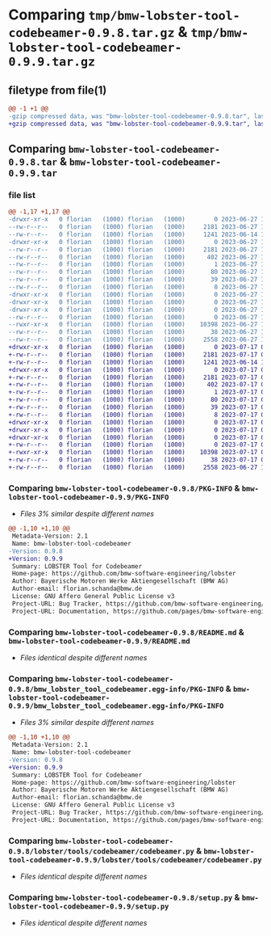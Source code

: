 # Comparing `tmp/bmw-lobster-tool-codebeamer-0.9.8.tar.gz` & `tmp/bmw-lobster-tool-codebeamer-0.9.9.tar.gz`

## filetype from file(1)

```diff
@@ -1 +1 @@
-gzip compressed data, was "bmw-lobster-tool-codebeamer-0.9.8.tar", last modified: Tue Jun 27 13:44:45 2023, max compression
+gzip compressed data, was "bmw-lobster-tool-codebeamer-0.9.9.tar", last modified: Mon Jul 17 08:49:40 2023, max compression
```

## Comparing `bmw-lobster-tool-codebeamer-0.9.8.tar` & `bmw-lobster-tool-codebeamer-0.9.9.tar`

### file list

```diff
@@ -1,17 +1,17 @@
-drwxr-xr-x   0 florian   (1000) florian   (1000)        0 2023-06-27 13:44:45.590408 bmw-lobster-tool-codebeamer-0.9.8/
--rw-r--r--   0 florian   (1000) florian   (1000)     2181 2023-06-27 13:44:45.590408 bmw-lobster-tool-codebeamer-0.9.8/PKG-INFO
--rw-r--r--   0 florian   (1000) florian   (1000)     1241 2023-06-14 14:03:10.000000 bmw-lobster-tool-codebeamer-0.9.8/README.md
-drwxr-xr-x   0 florian   (1000) florian   (1000)        0 2023-06-27 13:44:45.590408 bmw-lobster-tool-codebeamer-0.9.8/bmw_lobster_tool_codebeamer.egg-info/
--rw-r--r--   0 florian   (1000) florian   (1000)     2181 2023-06-27 13:44:45.000000 bmw-lobster-tool-codebeamer-0.9.8/bmw_lobster_tool_codebeamer.egg-info/PKG-INFO
--rw-r--r--   0 florian   (1000) florian   (1000)      402 2023-06-27 13:44:45.000000 bmw-lobster-tool-codebeamer-0.9.8/bmw_lobster_tool_codebeamer.egg-info/SOURCES.txt
--rw-r--r--   0 florian   (1000) florian   (1000)        1 2023-06-27 13:44:45.000000 bmw-lobster-tool-codebeamer-0.9.8/bmw_lobster_tool_codebeamer.egg-info/dependency_links.txt
--rw-r--r--   0 florian   (1000) florian   (1000)       80 2023-06-27 13:44:45.000000 bmw-lobster-tool-codebeamer-0.9.8/bmw_lobster_tool_codebeamer.egg-info/entry_points.txt
--rw-r--r--   0 florian   (1000) florian   (1000)       39 2023-06-27 13:44:45.000000 bmw-lobster-tool-codebeamer-0.9.8/bmw_lobster_tool_codebeamer.egg-info/requires.txt
--rw-r--r--   0 florian   (1000) florian   (1000)        8 2023-06-27 13:44:45.000000 bmw-lobster-tool-codebeamer-0.9.8/bmw_lobster_tool_codebeamer.egg-info/top_level.txt
-drwxr-xr-x   0 florian   (1000) florian   (1000)        0 2023-06-27 13:44:45.590408 bmw-lobster-tool-codebeamer-0.9.8/lobster/
-drwxr-xr-x   0 florian   (1000) florian   (1000)        0 2023-06-27 13:44:45.590408 bmw-lobster-tool-codebeamer-0.9.8/lobster/tools/
-drwxr-xr-x   0 florian   (1000) florian   (1000)        0 2023-06-27 13:44:45.590408 bmw-lobster-tool-codebeamer-0.9.8/lobster/tools/codebeamer/
--rw-r--r--   0 florian   (1000) florian   (1000)        0 2023-06-27 13:44:45.000000 bmw-lobster-tool-codebeamer-0.9.8/lobster/tools/codebeamer/__init__.py
--rwxr-xr-x   0 florian   (1000) florian   (1000)    10398 2023-06-27 13:44:45.000000 bmw-lobster-tool-codebeamer-0.9.8/lobster/tools/codebeamer/codebeamer.py
--rw-r--r--   0 florian   (1000) florian   (1000)       38 2023-06-27 13:44:45.590408 bmw-lobster-tool-codebeamer-0.9.8/setup.cfg
--rw-r--r--   0 florian   (1000) florian   (1000)     2558 2023-06-27 13:44:26.000000 bmw-lobster-tool-codebeamer-0.9.8/setup.py
+drwxr-xr-x   0 florian   (1000) florian   (1000)        0 2023-07-17 08:49:40.978611 bmw-lobster-tool-codebeamer-0.9.9/
+-rw-r--r--   0 florian   (1000) florian   (1000)     2181 2023-07-17 08:49:40.978611 bmw-lobster-tool-codebeamer-0.9.9/PKG-INFO
+-rw-r--r--   0 florian   (1000) florian   (1000)     1241 2023-06-14 14:03:10.000000 bmw-lobster-tool-codebeamer-0.9.9/README.md
+drwxr-xr-x   0 florian   (1000) florian   (1000)        0 2023-07-17 08:49:40.978611 bmw-lobster-tool-codebeamer-0.9.9/bmw_lobster_tool_codebeamer.egg-info/
+-rw-r--r--   0 florian   (1000) florian   (1000)     2181 2023-07-17 08:49:40.000000 bmw-lobster-tool-codebeamer-0.9.9/bmw_lobster_tool_codebeamer.egg-info/PKG-INFO
+-rw-r--r--   0 florian   (1000) florian   (1000)      402 2023-07-17 08:49:40.000000 bmw-lobster-tool-codebeamer-0.9.9/bmw_lobster_tool_codebeamer.egg-info/SOURCES.txt
+-rw-r--r--   0 florian   (1000) florian   (1000)        1 2023-07-17 08:49:40.000000 bmw-lobster-tool-codebeamer-0.9.9/bmw_lobster_tool_codebeamer.egg-info/dependency_links.txt
+-rw-r--r--   0 florian   (1000) florian   (1000)       80 2023-07-17 08:49:40.000000 bmw-lobster-tool-codebeamer-0.9.9/bmw_lobster_tool_codebeamer.egg-info/entry_points.txt
+-rw-r--r--   0 florian   (1000) florian   (1000)       39 2023-07-17 08:49:40.000000 bmw-lobster-tool-codebeamer-0.9.9/bmw_lobster_tool_codebeamer.egg-info/requires.txt
+-rw-r--r--   0 florian   (1000) florian   (1000)        8 2023-07-17 08:49:40.000000 bmw-lobster-tool-codebeamer-0.9.9/bmw_lobster_tool_codebeamer.egg-info/top_level.txt
+drwxr-xr-x   0 florian   (1000) florian   (1000)        0 2023-07-17 08:49:40.978611 bmw-lobster-tool-codebeamer-0.9.9/lobster/
+drwxr-xr-x   0 florian   (1000) florian   (1000)        0 2023-07-17 08:49:40.978611 bmw-lobster-tool-codebeamer-0.9.9/lobster/tools/
+drwxr-xr-x   0 florian   (1000) florian   (1000)        0 2023-07-17 08:49:40.978611 bmw-lobster-tool-codebeamer-0.9.9/lobster/tools/codebeamer/
+-rw-r--r--   0 florian   (1000) florian   (1000)        0 2023-07-17 08:49:40.000000 bmw-lobster-tool-codebeamer-0.9.9/lobster/tools/codebeamer/__init__.py
+-rwxr-xr-x   0 florian   (1000) florian   (1000)    10398 2023-07-17 08:49:40.000000 bmw-lobster-tool-codebeamer-0.9.9/lobster/tools/codebeamer/codebeamer.py
+-rw-r--r--   0 florian   (1000) florian   (1000)       38 2023-07-17 08:49:40.978611 bmw-lobster-tool-codebeamer-0.9.9/setup.cfg
+-rw-r--r--   0 florian   (1000) florian   (1000)     2558 2023-06-27 13:44:26.000000 bmw-lobster-tool-codebeamer-0.9.9/setup.py
```

### Comparing `bmw-lobster-tool-codebeamer-0.9.8/PKG-INFO` & `bmw-lobster-tool-codebeamer-0.9.9/PKG-INFO`

 * *Files 3% similar despite different names*

```diff
@@ -1,10 +1,10 @@
 Metadata-Version: 2.1
 Name: bmw-lobster-tool-codebeamer
-Version: 0.9.8
+Version: 0.9.9
 Summary: LOBSTER Tool for Codebeamer
 Home-page: https://github.com/bmw-software-engineering/lobster
 Author: Bayerische Motoren Werke Aktiengesellschaft (BMW AG)
 Author-email: florian.schanda@bmw.de
 License: GNU Affero General Public License v3
 Project-URL: Bug Tracker, https://github.com/bmw-software-engineering/lobster/issues
 Project-URL: Documentation, https://github.com/pages/bmw-software-engineering/lobster/
```

### Comparing `bmw-lobster-tool-codebeamer-0.9.8/README.md` & `bmw-lobster-tool-codebeamer-0.9.9/README.md`

 * *Files identical despite different names*

### Comparing `bmw-lobster-tool-codebeamer-0.9.8/bmw_lobster_tool_codebeamer.egg-info/PKG-INFO` & `bmw-lobster-tool-codebeamer-0.9.9/bmw_lobster_tool_codebeamer.egg-info/PKG-INFO`

 * *Files 3% similar despite different names*

```diff
@@ -1,10 +1,10 @@
 Metadata-Version: 2.1
 Name: bmw-lobster-tool-codebeamer
-Version: 0.9.8
+Version: 0.9.9
 Summary: LOBSTER Tool for Codebeamer
 Home-page: https://github.com/bmw-software-engineering/lobster
 Author: Bayerische Motoren Werke Aktiengesellschaft (BMW AG)
 Author-email: florian.schanda@bmw.de
 License: GNU Affero General Public License v3
 Project-URL: Bug Tracker, https://github.com/bmw-software-engineering/lobster/issues
 Project-URL: Documentation, https://github.com/pages/bmw-software-engineering/lobster/
```

### Comparing `bmw-lobster-tool-codebeamer-0.9.8/lobster/tools/codebeamer/codebeamer.py` & `bmw-lobster-tool-codebeamer-0.9.9/lobster/tools/codebeamer/codebeamer.py`

 * *Files identical despite different names*

### Comparing `bmw-lobster-tool-codebeamer-0.9.8/setup.py` & `bmw-lobster-tool-codebeamer-0.9.9/setup.py`

 * *Files identical despite different names*

